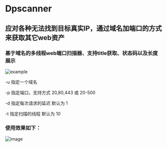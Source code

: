 # Dpscanner
## 应对各种无法找到目标真实IP，通过域名加端口的方式来获取其它web资产

### 基于域名的多线程web端口扫描器、支持title获取、状态码以及长度展示

![example](https://user-images.githubusercontent.com/58037546/166131144-cfc16e4f-2842-432c-9027-dffa2b82b743.png)

-u   指定一个域名

-p   指定端口，支持方式 20,80,443  或 20-500

-d   指定每次请求的延迟   默认为 1

-t   指定扫描的线程   默认为 10

### 使用效果如下：
![image](https://user-images.githubusercontent.com/58037546/166131288-1d8b15fc-f6dd-4668-8655-bc6e7a3476be.png)
